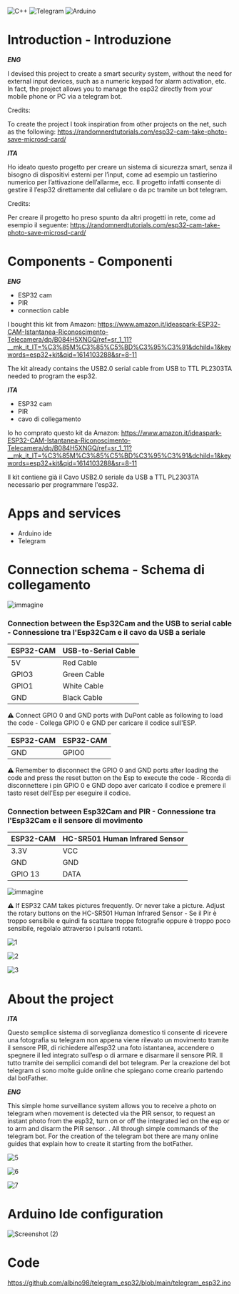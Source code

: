 ![C++](https://img.shields.io/badge/c++-%2300599C.svg?style=for-the-badge&logo=c%2B%2B&logoColor=white)
![Telegram](https://img.shields.io/badge/Telegram-2CA5E0?style=for-the-badge&logo=telegram&logoColor=white)
	![Arduino](https://img.shields.io/badge/-Arduino-00979D?style=for-the-badge&logo=Arduino&logoColor=white)

# Introduction - Introduzione
***ENG***

I devised this project to create a smart security system, without the need for external input devices, such as a numeric keypad for alarm activation, etc.
In fact, the project allows you to manage the esp32 directly from your mobile phone or PC via a telegram bot.

Credits:

To create the project I took inspiration from other projects on the net, such as the following:
https://randomnerdtutorials.com/esp32-cam-take-photo-save-microsd-card/

***ITA***

Ho ideato questo progetto per creare un sistema di sicurezza smart, senza il bisogno di dispositivi esterni per l’input, come ad esempio un tastierino numerico per l’attivazione dell’allarme, ecc.
Il progetto infatti consente di gestire il l’esp32 direttamente dal cellulare o da pc tramite un bot telegram.

Credits:

Per creare il progetto ho preso spunto da altri progetti in rete, come ad esempio il seguente:
https://randomnerdtutorials.com/esp32-cam-take-photo-save-microsd-card/

# Components - Componenti
***ENG***

- ESP32 cam
- PIR
- connection cable

I bought this kit from Amazon: https://www.amazon.it/ideaspark-ESP32-CAM-Istantanea-Riconoscimento-Telecamera/dp/B084H5XNGQ/ref=sr_1_11?__mk_it_IT=%C3%85M%C3%85%C5%BD%C3%95%C3%91&dchild=1&keywords=esp32+kit&qid=1614103288&sr=8-11

The kit already contains the USB2.0 serial cable from USB to TTL PL2303TA needed to program the esp32.

***ITA***

- ESP32 cam
- PIR
- cavo di collegamento

Io ho comprato questo kit da Amazon: https://www.amazon.it/ideaspark-ESP32-CAM-Istantanea-Riconoscimento-Telecamera/dp/B084H5XNGQ/ref=sr_1_11?__mk_it_IT=%C3%85M%C3%85%C5%BD%C3%95%C3%91&dchild=1&keywords=esp32+kit&qid=1614103288&sr=8-11

Il kit contiene già il Cavo USB2.0 seriale da USB a TTL PL2303TA necessario per programmare l'esp32.

# Apps and services

- Arduino ide
- Telegram

# Connection schema - Schema di collegamento

![immagine](https://user-images.githubusercontent.com/63566699/170088440-60bc31ad-a117-4b32-97c8-3a7916543ea5.png)

### Connection between the Esp32Cam and the USB to serial cable - Connessione tra l'Esp32Cam e il cavo da USB a seriale

|ESP32-CAM	|USB-to-Serial Cable   	|
|---		|---			|
| 5V  |  Red Cable | 
|  GPIO3 | Green Cable  |
| GPIO1  | White Cable  |
| GND | Black Cable|

 :warning: Connect GPIO 0 and GND ports with DuPont cable as following to load the code - Collega GPIO 0 e GND per caricare il codice sull'ESP.


|ESP32-CAM	|ESP32-CAM   	|
|---		|---			|
|GND	|GPIO0	|

 ⚠️ Remember to disconnect the GPIO 0 and GND ports after loading the code and press the reset button on the Esp to execute the code - Ricorda di disconnettere i pin GPIO 0 e GND dopo aver caricato il codice e premere il tasto reset dell'Esp per eseguire il codice.


### Connection between Esp32Cam and PIR - Connessione tra l'Esp32Cam e il sensore di movimento

|ESP32-CAM	|HC-SR501 Human Infrared Sensor  	|
|---		|---			|
| 3.3V  |  VCC | 
| GND  |  GND |
|  GPIO 13 |  DATA |




![immagine](https://user-images.githubusercontent.com/63566699/170093783-8717bfc4-531f-4480-a1f6-3eef85af5ea0.png)

⚠️ If ESP32 CAM takes pictures frequently. Or never take a picture. Adjust the rotary buttons on the HC-SR501 Human Infrared Sensor - Se il Pir è troppo sensibile e quindi fa scattare troppe fotografie oppure è troppo poco sensibile, regolalo attraverso i pulsanti rotanti.

![1](https://user-images.githubusercontent.com/63566699/108887900-18ef8400-760b-11eb-9577-83126cc5da7d.jpg)

![2](https://user-images.githubusercontent.com/63566699/108887553-b4342980-760a-11eb-8a69-92edea0f714c.jpg)

![3](https://user-images.githubusercontent.com/63566699/108887580-bdbd9180-760a-11eb-96de-6bd276b4032f.jpg)

# About the project

***ITA***

Questo semplice sistema di sorveglianza domestico ti consente di ricevere una fotografia su telegram non appena viene rilevato un movimento tramite il sensore PIR, di richiedere all’esp32 una foto istantanea, accendere o spegnere il led integrato sull’esp o di armare e disarmare il sensore PIR. Il tutto tramite dei semplici comandi del bot telegram.
Per la creazione del bot telegram ci sono molte guide online che spiegano come crearlo partendo dal botFather.

***ENG***

This simple home surveillance system allows you to receive a photo on telegram when movement is detected via the PIR sensor, to request an instant photo from the esp32, turn on or off the integrated led on the esp or to arm and disarm the PIR sensor. . All through simple commands of the telegram bot.
For the creation of the telegram bot there are many online guides that explain how to create it starting from the botFather.

![5](https://user-images.githubusercontent.com/63566699/108888560-ea25dd80-760b-11eb-9450-694296854e3f.jpg)

![6](https://user-images.githubusercontent.com/63566699/108888598-f27e1880-760b-11eb-8278-3d2be828c591.jpg)

![7](https://user-images.githubusercontent.com/63566699/108888642-f90c9000-760b-11eb-9130-702b6cecd27a.jpg)

# Arduino Ide configuration
![Screenshot (2)](https://user-images.githubusercontent.com/63566699/109691949-3fbc3600-7b88-11eb-808d-0f3ad156f9c9.png)


# Code

https://github.com/albino98/telegram_esp32/blob/main/telegram_esp32.ino


